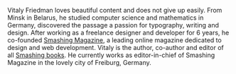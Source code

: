 Vitaly Friedman loves beautiful content and does not give up easily. From Minsk in Belarus, he studied computer science and mathematics in Germany, discovered the passage a passion for typography, writing and design. After working as a freelance designer and developer for 6 years, he co-founded <a href="http://smashingmagazine.com/">Smashing Magazine</a>, a leading online magazine dedicated to design and web development. Vitaly is the author, co-author and editor of all <a href="https://shop.smashingmagazine.com">Smashing books</a>. He currently works as editor-in-chief of Smashing Magazine in the lovely city of Freiburg, Germany.